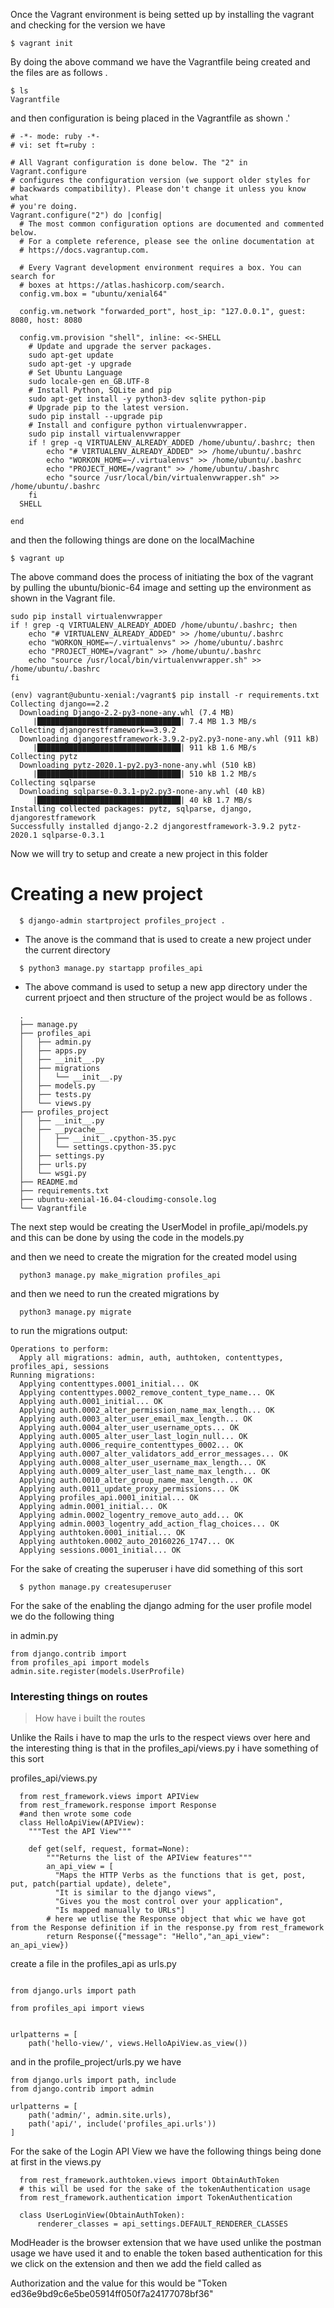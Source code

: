 Once the Vagrant environment is being setted up by installing the vagrant and checking for the version we have

```
$ vagrant init 
```

By doing the above command we have the Vagrantfile being created and the files are as follows .

```
$ ls
Vagrantfile 
```

and then configuration is being placed in the Vagrantfile as shown .'
```
# -*- mode: ruby -*-
# vi: set ft=ruby :

# All Vagrant configuration is done below. The "2" in Vagrant.configure
# configures the configuration version (we support older styles for
# backwards compatibility). Please don't change it unless you know what
# you're doing.
Vagrant.configure("2") do |config|
  # The most common configuration options are documented and commented below.
  # For a complete reference, please see the online documentation at
  # https://docs.vagrantup.com.

  # Every Vagrant development environment requires a box. You can search for
  # boxes at https://atlas.hashicorp.com/search.
  config.vm.box = "ubuntu/xenial64"

  config.vm.network "forwarded_port", host_ip: "127.0.0.1", guest: 8080, host: 8080

  config.vm.provision "shell", inline: <<-SHELL
    # Update and upgrade the server packages.
    sudo apt-get update
    sudo apt-get -y upgrade
    # Set Ubuntu Language
    sudo locale-gen en_GB.UTF-8
    # Install Python, SQLite and pip
    sudo apt-get install -y python3-dev sqlite python-pip
    # Upgrade pip to the latest version.
    sudo pip install --upgrade pip
    # Install and configure python virtualenvwrapper.
    sudo pip install virtualenvwrapper
    if ! grep -q VIRTUALENV_ALREADY_ADDED /home/ubuntu/.bashrc; then
        echo "# VIRTUALENV_ALREADY_ADDED" >> /home/ubuntu/.bashrc
        echo "WORKON_HOME=~/.virtualenvs" >> /home/ubuntu/.bashrc
        echo "PROJECT_HOME=/vagrant" >> /home/ubuntu/.bashrc
        echo "source /usr/local/bin/virtualenvwrapper.sh" >> /home/ubuntu/.bashrc
    fi
  SHELL

end
```

and then the following things are done on the localMachine
```
$ vagrant up
```

The above command does the process of initiating the box of the vagrant by pulling the ubuntu/bionic-64 image and setting up the environment as shown in the Vagrant file.
```
sudo pip install virtualenvwrapper
if ! grep -q VIRTUALENV_ALREADY_ADDED /home/ubuntu/.bashrc; then
    echo "# VIRTUALENV_ALREADY_ADDED" >> /home/ubuntu/.bashrc
    echo "WORKON_HOME=~/.virtualenvs" >> /home/ubuntu/.bashrc
    echo "PROJECT_HOME=/vagrant" >> /home/ubuntu/.bashrc
    echo "source /usr/local/bin/virtualenvwrapper.sh" >> /home/ubuntu/.bashrc
fi
```


```
(env) vagrant@ubuntu-xenial:/vagrant$ pip install -r requirements.txt
Collecting django==2.2
  Downloading Django-2.2-py3-none-any.whl (7.4 MB)
     |████████████████████████████████| 7.4 MB 1.3 MB/s 
Collecting djangorestframework==3.9.2
  Downloading djangorestframework-3.9.2-py2.py3-none-any.whl (911 kB)
     |████████████████████████████████| 911 kB 1.6 MB/s 
Collecting pytz
  Downloading pytz-2020.1-py2.py3-none-any.whl (510 kB)
     |████████████████████████████████| 510 kB 1.2 MB/s 
Collecting sqlparse
  Downloading sqlparse-0.3.1-py2.py3-none-any.whl (40 kB)
     |████████████████████████████████| 40 kB 1.7 MB/s 
Installing collected packages: pytz, sqlparse, django, djangorestframework
Successfully installed django-2.2 djangorestframework-3.9.2 pytz-2020.1 sqlparse-0.3.1

```


Now we will try to setup and create a new project in this folder 
# Creating a new project
```
  $ django-admin startproject profiles_project .
```
  - The anove is the command that is used to create a new project under the current directory

```
  $ python3 manage.py startapp profiles_api
```
  - The above command is used to setup a new app directory under the current prjoect and then 
  structure of the project would be as follows .

  ```
    .
    ├── manage.py
    ├── profiles_api
    │   ├── admin.py
    │   ├── apps.py
    │   ├── __init__.py
    │   ├── migrations
    │   │   └── __init__.py
    │   ├── models.py
    │   ├── tests.py
    │   └── views.py
    ├── profiles_project
    │   ├── __init__.py
    │   ├── __pycache__
    │   │   ├── __init__.cpython-35.pyc
    │   │   └── settings.cpython-35.pyc
    │   ├── settings.py
    │   ├── urls.py
    │   └── wsgi.py
    ├── README.md
    ├── requirements.txt
    ├── ubuntu-xenial-16.04-cloudimg-console.log
    └── Vagrantfile
  ```

The next step would be creating the UserModel in profile_api/models.py 
  and this can be done by using the code in the models.py

and then we need to create the migration for the created model using

```
  python3 manage.py make_migration profiles_api
```

and then we need to run the created migrations by

```
  python3 manage.py migrate
```

to run the migrations
output:
```
Operations to perform:
  Apply all migrations: admin, auth, authtoken, contenttypes, profiles_api, sessions
Running migrations:
  Applying contenttypes.0001_initial... OK
  Applying contenttypes.0002_remove_content_type_name... OK
  Applying auth.0001_initial... OK
  Applying auth.0002_alter_permission_name_max_length... OK
  Applying auth.0003_alter_user_email_max_length... OK
  Applying auth.0004_alter_user_username_opts... OK
  Applying auth.0005_alter_user_last_login_null... OK
  Applying auth.0006_require_contenttypes_0002... OK
  Applying auth.0007_alter_validators_add_error_messages... OK
  Applying auth.0008_alter_user_username_max_length... OK
  Applying auth.0009_alter_user_last_name_max_length... OK
  Applying auth.0010_alter_group_name_max_length... OK
  Applying auth.0011_update_proxy_permissions... OK
  Applying profiles_api.0001_initial... OK
  Applying admin.0001_initial... OK
  Applying admin.0002_logentry_remove_auto_add... OK
  Applying admin.0003_logentry_add_action_flag_choices... OK
  Applying authtoken.0001_initial... OK
  Applying authtoken.0002_auto_20160226_1747... OK
  Applying sessions.0001_initial... OK

```

For the sake of creating the superuser i have did something of this sort
```
  $ python manage.py createsuperuser
```


For the sake of the enabling the django adming for the user profile model we do the following thing


in admin.py
```
from django.contrib import
from profiles_api import models
admin.site.register(models.UserProfile)
```


### Interesting things on routes

> How have i built the routes

Unlike the Rails i have to map the urls to the respect views over here and the interesting thing is that in the profiles_api/views.py i have something of this sort

profiles_api/views.py
```
  from rest_framework.views import APIView
  from rest_framework.response import Response
  #and then wrote some code
  class HelloApiView(APIView):
    """Test the API View"""

    def get(self, request, format=None):
        """Returns the list of the APIView features"""
        an_api_view = [
          "Maps the HTTP Verbs as the functions that is get, post, put, patch(partial update), delete",
          "It is similar to the django views",
          "Gives you the most control over your application",
          "Is mapped manually to URLs"]
        # here we utlise the Response object that whic we have got from the Response definition if in the response.py from rest_framework
        return Response({"message": "Hello","an_api_view": an_api_view})
```

create a file in the profiles_api as urls.py
```

from django.urls import path

from profiles_api import views


urlpatterns = [
    path('hello-view/', views.HelloApiView.as_view())
```


and in the profile_project/urls.py we have
```
from django.urls import path, include
from django.contrib import admin

urlpatterns = [
    path('admin/', admin.site.urls),
    path('api/', include('profiles_api.urls'))
]
```


For the sake of the Login API View we have the following things 
being done
at first in the views.py 

```
  from rest_framework.authtoken.views import ObtainAuthToken
  # this will be used for the sake of the tokenAuthentication usage
  from rest_framework.authentication import TokenAuthentication
  
  class UserLoginView(ObtainAuthToken):
      renderer_classes = api_settings.DEFAULT_RENDERER_CLASSES
```


ModHeader is the browser extension that we have used unlike the postman usage we have used it and to enable the token based authentication for this 
we click on the extension and then we add the field called as

Authorization
and the value for this would be "Token ed36e9bd9c6e5be05914ff050f7a24177078bf36"